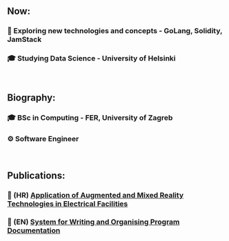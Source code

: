 <h2> Now: </h2>
<h3><span class="icon">🧪</span> Exploring new technologies and concepts - GoLang, Solidity, JamStack </h3>
<h3><span class="icon">🎓</span> Studying Data Science - University of Helsinki </h3>
<br>
<h2> Biography: </h2>
<h3><span class="icon">🎓</span> BSc in Computing - FER, University of Zagreb </h3>
<h3><span class="icon">⚙️</span> Software Engineer </h3>
<br>
<h2>Publications:</h2>
<h3><span class="icon">📄</span> (HR) <a href="https://apps.unizg.hr/rektorova-nagrada/javno/radovi/671/preuzmi">
    Application of Augmented and Mixed Reality Technologies in Electrical Facilities </a> </h3>
<h3><span class="icon">📄</span> (EN) <a
    href="https://github.com/franjurinec/documint/raw/main/extras/BSc%20Thesis.pdf">
    System for Writing and Organising Program Documentation </a> </h3>
